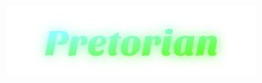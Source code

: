 <h1 align="center">
  <img src="https://raw.githubusercontent.com/pretorian29/pretorian29/main/assets/Pretorian.svg" alt="Pretorian29" />
</h1>
